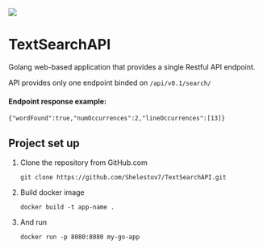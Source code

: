 <a href="https://codeclimate.com/github/Shelestov7/TextSearchAPI/maintainability"><img src="https://api.codeclimate.com/v1/badges/cf072260977d5e8bb9be/maintainability" /></a>

# TextSearchAPI

Golang web-based application that provides a single Restful API endpoint.

API provides only one endpoint binded on `/api/v0.1/search/`

#### Endpoint response example:

`{"wordFound":true,"numOccurrences":2,"lineOccurrences":[13]}`

## Project set up
<ol>
  <li><p>Clone the repository from GitHub.com</p>
<p><code>git clone https://github.com/Shelestov7/TextSearchAPI.git</code></p></li>
<li><p>Build docker image</p>
<p><code>docker build -t app-name .</code></p></li>
<li><p>And run</p>
<p><code>docker run -p 8080:8080 my-go-app</code></p></li>
</ol>





